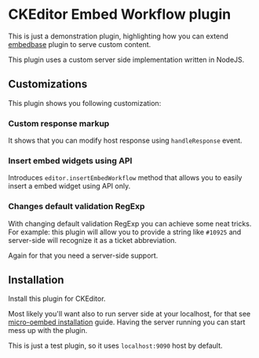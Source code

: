 
# CKEditor Embed Workflow plugin

This is just a demonstration plugin, highlighting how you can extend [embedbase](ckeditor.com/addon/embedbase) plugin to serve custom content.

This plugin uses a custom server side implementation written in NodeJS.

## Customizations

This plugin shows you following customization:

### Custom response markup

It shows that you can modify host response using `handleResponse` event.

### Insert embed widgets using API

Introduces `editor.insertEmbedWorkflow` method that allows you to easily insert a embed widget using API only.

### Changes default validation RegExp

With changing default validation RegExp you can achieve some neat tricks. For example: this plugin will allow you to provide a string like `#10925` and server-side will recognize it as a ticket abbreviation.

Again for that you need a server-side support.

## Installation

Install this plugin for CKEditor.

Most likely you'll want also to run server side at your localhost, for that see [micro-oembed installation](https://github.com/mlewand/micro-oembed) guide. Having the server running you can start mess up with the plugin.

This is just a test plugin, so it uses `localhost:9090` host by default.
